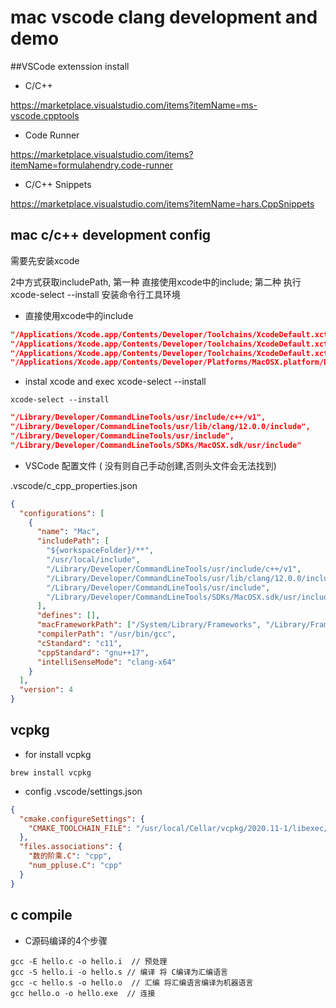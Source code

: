 # mac vscode clang development and demo



##VSCode extenssion install

- C/C++

https://marketplace.visualstudio.com/items?itemName=ms-vscode.cpptools



- Code Runner

https://marketplace.visualstudio.com/items?itemName=formulahendry.code-runner



- C/C++ Snippets

https://marketplace.visualstudio.com/items?itemName=hars.CppSnippets



## mac c/c++ development config

需要先安装xcode

2中方式获取includePath,  第一种 直接使用xcode中的include;  第二种 执行 xcode-select --install 安装命令行工具环境



- 直接使用xcode中的include

~~~json
"/Applications/Xcode.app/Contents/Developer/Toolchains/XcodeDefault.xctoolchain/usr/lib/clang/12.0.0/include",
"/Applications/Xcode.app/Contents/Developer/Toolchains/XcodeDefault.xctoolchain/usr/include/c++/v1",
"/Applications/Xcode.app/Contents/Developer/Toolchains/XcodeDefault.xctoolchain/usr/include",
"/Applications/Xcode.app/Contents/Developer/Platforms/MacOSX.platform/Developer/SDKs/MacOSX.sdk/usr/include"
~~~



- instal xcode and exec xcode-select --install

~~~shell
xcode-select --install
~~~

~~~json
"/Library/Developer/CommandLineTools/usr/include/c++/v1",
"/Library/Developer/CommandLineTools/usr/lib/clang/12.0.0/include",
"/Library/Developer/CommandLineTools/usr/include",
"/Library/Developer/CommandLineTools/SDKs/MacOSX.sdk/usr/include"
~~~





- VSCode 配置文件 ( 没有则自己手动创建,否则头文件会无法找到)

.vscode/c_cpp_properties.json

```json
{
  "configurations": [
    {
      "name": "Mac",
      "includePath": [
        "${workspaceFolder}/**",
        "/usr/local/include",
        "/Library/Developer/CommandLineTools/usr/include/c++/v1",
        "/Library/Developer/CommandLineTools/usr/lib/clang/12.0.0/include",
        "/Library/Developer/CommandLineTools/usr/include",
        "/Library/Developer/CommandLineTools/SDKs/MacOSX.sdk/usr/include"
      ],
      "defines": [],
      "macFrameworkPath": ["/System/Library/Frameworks", "/Library/Frameworks"],
      "compilerPath": "/usr/bin/gcc",
      "cStandard": "c11",
      "cppStandard": "gnu++17",
      "intelliSenseMode": "clang-x64"
    }
  ],
  "version": 4
}
```

## vcpkg 



- for install vcpkg

~~~shell
brew install vcpkg
~~~



- config
.vscode/settings.json

```json
{
  "cmake.configureSettings": {
    "CMAKE_TOOLCHAIN_FILE": "/usr/local/Cellar/vcpkg/2020.11-1/libexec/scripts/buildsystems/vcpkg.cmake"
  },
  "files.associations": {
    "数的阶乘.C": "cpp",
    "num_ppluse.C": "cpp"
  }
}
```



## c compile 

- C源码编译的4个步骤

~~~shell
gcc -E hello.c -o hello.i  // 预处理  
gcc -S hello.i -o hello.s // 编译 将 C编译为汇编语言
gcc -c hello.s -o hello.o  // 汇编 将汇编语言编译为机器语言
gcc hello.o -o hello.exe  // 连接
~~~













